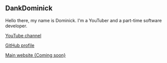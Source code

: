 ## DankDominick

Hello there, my name is Dominick. I'm a YouTuber and a part-time software developer.

[YouTube channel](https://www.youtube.com/channel/UC7hofdJFBeauO_kBBlgBWkw)

[GitHub profile](https://github.com/DankDominick)

[Main website {Coming soon}](https://www.dankdominick.github.io)
